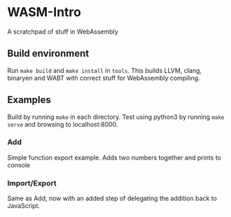 # WASM-Intro

A scratchpad of stuff in WebAssembly

## Build environment

Run `make build` and `make install` in `tools`. This builds LLVM, clang, binaryen and WABT with correct stuff for WebAssembly compiling.

## Examples

Build by running `make` in each directory. Test using python3 by running `make serve` and browsing to localhost:8000.

### Add

Simple function export example. Adds two numbers together and prints to console

### Import/Export

Same as Add, now with an added step of delegating the addition back to JavaScript.

